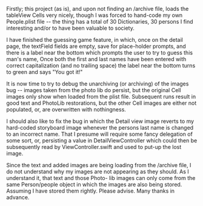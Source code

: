 Firstly; this project (as is), and upon not finding an /archive file, loads the tableView Cells 
very nicely, though I was forced to hand-code my own People.plist file -- the thing has a total 
of 30 Dictionaries, 30 persons I find interesting and/or to have been valuable to society. 

I have finished the guessing game feature, in which, once on the detail page, the textField 
fields are empty, save for place-holder prompts, and there is a label near the bottom which 
prompts the user to try to guess this man's name, Once both the first and last names have been 
entered with correct capitalization (and no trailing space) the label near the bottom turns 
to green and says "You got it!"
    
It is now time to try to debug the unarchiving (or archiving) of the images bug -- images taken 
from the photo lib do persist, but the original Cell images only show when loaded from the plist
 file. Subsequent runs result in good text and PhotoLib restorations, but the other Cell images 
are either not populated, or, are overwritten with nothingness.  

I should also like to fix the bug in which the Detail view image reverts to my hard-coded 
storyboard image whenever the persons last name is changed to an incorrect name. That I presume 
will require some fancy delegation of some sort, or, persisting a value in DetailViewController 
which could then be subsequently read by ViewController.swift and used to put-up the lost image.  

Since the text and added images are being loading from the /archive file, I do not understand 
why my images are not appearing as they should. As I understand it, that text and those Photo- 
lib images can only come from the same Person/people object in which the images are also being 
stored. Assuming I have stored them rightly. Please advise. Many thanks in advance. 
